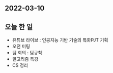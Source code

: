 ## 2022-03-10
## 오늘 한 일
 - 유튜브 라이브 : 인공지능 기반 기술의 특화PJT 기획
 - 오전 미팅  
 - 팀 회의 : 팀규칙 
 - 알고리즘 특강 
 - CS 정리 


